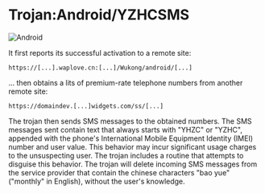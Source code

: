 # Trojan:Android/YZHCSMS
![Android](https://img.shields.io/badge/Android-3DDC84?style=for-the-badge&logo=android&logoColor=white)

It first reports its successful activation to a remote site:

    https://[...].waplove.cn:[...]/Wukong/android/[...]

... then obtains a lits of premium-rate telephone numbers from another remote site:

    https://domaindev.[...]widgets.com/ss/[...]

The trojan then sends SMS messages to the obtained numbers. The SMS messages sent contain text that always starts with "YHZC" or "YZHC", appended with the phone's International Mobile Equipment Identity (IMEI) number and user value. This behavior may incur significant usage charges to the unsuspecting user. The trojan includes a routine that attempts to disguise this behavior. The trojan will delete incoming SMS messages from the service provider that contain the chinese characters "bao yue" ("monthly" in English), without the user's knowledge.
